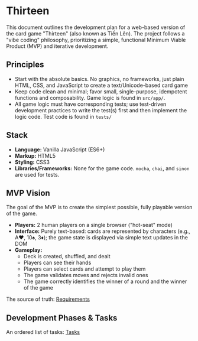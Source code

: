 # Thirteen

This document outlines the development plan for a web-based version of the card game "Thirteen" (also known as Tiến Lên). The project follows a "vibe coding" philosophy, prioritizing a simple, functional Minimum Viable Product (MVP) and iterative development.

## Principles

- Start with the absolute basics. No graphics, no frameworks, just plain HTML, CSS, and JavaScript to create a text/Unicode-based card game
- Keep code clean and minimal; favor small, single-purpose, idempotent functions and composability. Game logic is found in `src/app/`.
- All game logic must have corresponding tests; use test-driven development practices to write the test(s) first and then implement the logic code. Test code is found in `tests/`

## Stack

- **Language:** Vanilla JavaScript (ES6+)
- **Markup:** HTML5
- **Styling:** CSS3
- **Libraries/Frameworks:** None for the game code. `mocha`, `chai`, and `sinon` are used for tests.

## MVP Vision

The goal of the MVP is to create the simplest possible, fully playable version of the game.

- **Players:** 2 human players on a single browser ("hot-seat" mode)
- **Interface:** Purely text-based: cards are represented by characters (e.g., A♥, 10♠, 3♦); the game state is displayed via simple text updates in the DOM
- **Gameplay:**
  - Deck is created, shuffled, and dealt
  - Players can see their hands
  - Players can select cards and attempt to play them
  - The game validates moves and rejects invalid ones
  - The game correctly identifies the winner of a round and the winner of the game

The source of truth: [Requirements](./.gemini/specs/requirements.md)

## Development Phases & Tasks

An ordered list of tasks: [Tasks](./.gemini/specs/tasks.md)
